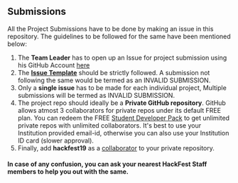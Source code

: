 ## Submissions
All the Project Submissions have to be done by making an issue in this repository. The guidelines to be followed for the same have been mentioned below:
1. The **Team Leader** has to open up an Issue for project submission using his GitHub Account [here](https://github.com/hackfest19/submissions/issues/new)
2. The **[Issue Template](https://github.com/hackfest19/submissions/blob/master/ISSUE_TEMPLATE.md)** should be strictly followed. A submission not following the same would be termed as an INVALID SUBMISSION.
3. Only a **single issue** has to be made for each individual project, Multiple submissions will be termed as INVALID SUBMISSION.
4. The project repo should ideally be a **Private GitHub repository**. GitHub allows atmost 3 collaborators for private repos under its default FREE plan. You can redeem the FREE [Student Developer Pack](https://education.github.com/pack) to get unlimited private repos with unlimited collaborators.
It's best to use your Institution provided email-id, otherwise you can also use your Institution ID card (slower approval).
5. Finally, add **hackfest19** as a [collaborator](https://help.github.com/en/articles/inviting-collaborators-to-a-personal-repository) to your private repository.

#### In case of any confusion, you can ask your nearest HackFest Staff members to help you out with the same.
